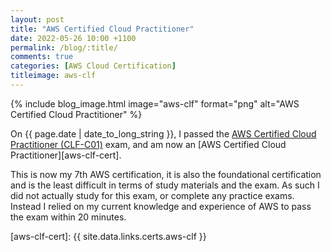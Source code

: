 ```yaml
---
layout: post
title: "AWS Certified Cloud Practitioner"
date: 2022-05-26 10:00 +1100
permalink: /blog/:title/
comments: true
categories: [AWS Cloud Certification]
titleimage: aws-clf
---
```


{% include blog_image.html image="aws-clf" format="png" alt="AWS Certified Cloud Practitioner" %}

On {{ page.date | date_to_long_string }}, I passed the [AWS Certified Cloud Practitioner (CLF-C01)][aws-clf-exam] exam, and am now an [AWS Certified Cloud Practitioner][aws-clf-cert].

This is now my 7th AWS certification, it is also the foundational certification and is the least difficult in terms of study materials and the exam. As such I did not actually study for this exam, or complete any practice exams. Instead I relied on my current knowledge and experience of AWS to pass the exam within 20 minutes.

[aws-clf-exam]: https://aws.amazon.com/certification/certified-cloud-practitioner/
[aws-clf-cert]: {{ site.data.links.certs.aws-clf }}
